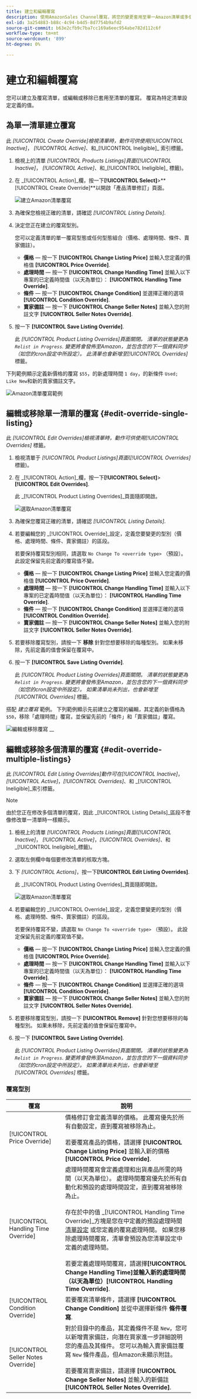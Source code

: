 ```yaml
---
title: 建立和編輯覆寫
description: 使用AmazonSales Channel覆寫，將您的變更套用至單一Amazon清單或多個清單。
exl-id: 3a254883-b88c-4c94-b4d5-8d7754b9afd2
source-git-commit: b63e2cfb9c7ba7cc169a6eec954abe782d112c6f
workflow-type: tm+mt
source-wordcount: '899'
ht-degree: 0%

---
```


# 建立和編輯覆寫

您可以建立及覆寫清單，或編輯或移除已套用至清單的覆寫。 覆寫為特定清單設定定義的值。

## 為單一清單建立覆寫

此 _[!UICONTROL Create Override]_檢視清單時，動作可供使用_[!UICONTROL Inactive]_， _[!UICONTROL Active]_、和_[!UICONTROL Ineligible]_ 索引標籤。

1. 檢視上的清單 _[!UICONTROL Products Listings]_頁面(_[!UICONTROL Inactive]_， _[!UICONTROL Active]_、和_[!UICONTROL Ineligible]_ 標籤)。

1. 在 _[!UICONTROL Action]_欄，按一下&#x200B;**[!UICONTROL Select]**>**[!UICONTROL Create Override]**以開啟「產品清單修訂」頁面。

   ![建立Amazon清單覆寫](assets/amazon-select-create-override.png)

1. 為確保您檢視正確的清單，請確認 _[!UICONTROL Listing Details]_.

1. 決定您正在建立的覆寫型別。

   您可以定義清單的單一覆寫型態或任何型態組合（價格、處理時間、條件、賣家備註）。

   - **價格**  — 按一下 **[!UICONTROL Change Listing Price]** 並輸入您定義的價格值 **[!UICONTROL Price Override]**.
   - **處理時間**  — 按一下 **[!UICONTROL Change Handling Time]** 並輸入以下專案的已定義時間值（以天為單位）： **[!UICONTROL Handling Time Override]**.
   - **條件**  — 按一下 **[!UICONTROL Change Condition]** 並選擇正確的選項 **[!UICONTROL Condition Override]**.
   - **賣家備註**  — 按一下 **[!UICONTROL Change Seller Notes]** 並輸入您的附註文字 **[!UICONTROL Seller Notes Override]**.

1. 按一下 **[!UICONTROL Save Listing Override]**.

   此 _[!UICONTROL Product Listing Overrides]_頁面關閉。 清單的狀態變更為 `Relist in Progress`. 變更將會發佈至Amazon，並包含您的下一個資料同步（如您的cron設定中所設定）。 此清單也會新增至_[!UICONTROL Overrides]_ 標籤。

下列範例顯示定義新價格的覆寫 `$55`，的新處理時間 `1 day`，的新條件 `Used; Like New`和新的賣家備註文字。

![Amazon清單覆寫範例](assets/amazon-overrides-edit.png)

## 編輯或移除單一清單的覆寫 {#edit-override-single-listing}

此 _[!UICONTROL Edit Overrides]_檢視清單時，動作可供使用_[!UICONTROL Overrides]_ 標籤。

1. 檢視清單于 _[!UICONTROL Product Listings]_頁面(_[!UICONTROL Overrides]_ 標籤)。

1. 在 _[!UICONTROL Action]_欄，按一下&#x200B;**[!UICONTROL Select]**>**[!UICONTROL Edit Overrides]**.

   此 _[!UICONTROL Product Listing Overrides]_頁面隨即開啟。

   ![選取Amazon清單覆寫](assets/amazon-select-edit-overrides.png)

1. 為確保您覆寫正確的清單，請確認 _[!UICONTROL Listing Details]_.

1. 若要編輯您的 _[!UICONTROL Override]_設定，定義您要變更的型別（價格、處理時間、條件、賣家備註）的區段。

   若要保持覆寫型別相同，請選取 `No Change To <override type>` （預設）。 此設定保留先前定義的覆寫值不變。

   - **價格**  — 按一下 **[!UICONTROL Change Listing Price]** 並輸入您定義的價格值 **[!UICONTROL Price Override]**.
   - **處理時間**  — 按一下 **[!UICONTROL Change Handling Time]** 並輸入以下專案的已定義時間值（以天為單位）： **[!UICONTROL Handling Time Override]**.
   - **條件**  — 按一下 **[!UICONTROL Change Condition]** 並選擇正確的選項 **[!UICONTROL Condition Override]**.
   - **賣家備註**  — 按一下 **[!UICONTROL Change Seller Notes]** 並輸入您的附註文字 **[!UICONTROL Seller Notes Override]**.

1. 若要移除覆寫型別，請按一下 **移除** 針對您想要移除的每種型別。 如果未移除，先前定義的值會保留在覆寫中。

1. 按一下 **[!UICONTROL Save Listing Override]**.

   此 _[!UICONTROL Product Listing Overrides]_頁面關閉。 清單的狀態變更為 `Relist in Progress`. 變更將會發佈至Amazon，並包含您的下一個資料同步（如您的cron設定中所設定）。 如果清單尚未列出，也會新增至_[!UICONTROL Overrides]_ 標籤。

搭配 _建立覆寫_ 範例。 下列範例顯示先前建立之覆寫的編輯，其定義的新價格為 `$50`，移除「處理時間」覆寫，並保留先前的「條件」和「賣家備註」覆寫。

![編輯或移除覆寫](assets/amazon-overrides-edit-2.png)
__

## 編輯或移除多個清單的覆寫 {#edit-override-multiple-listings}

此 _[!UICONTROL Edit Listing Overrides]_動作可在_[!UICONTROL Inactive]_， _[!UICONTROL Active]_，_[!UICONTROL Overrides]_、和 _[!UICONTROL Ineligible]_索引標籤。

>[!NOTE]
>
>由於您正在修改多個清單的覆寫，因此 _[!UICONTROL Listing Details]_區段不會像修改單一清單時一樣顯示。

1. 檢視上的清單 _[!UICONTROL Products Listings]_頁面(_[!UICONTROL Inactive]_， _[!UICONTROL Active]_，_[!UICONTROL Overrides]_、和 _[!UICONTROL Ineligible]_標籤)。

1. 選取左側欄中每個要修改清單的核取方塊。

1. 下 _[!UICONTROL Actions]_，按一下&#x200B;**[!UICONTROL Edit Listing Overrides]**.

   此 _[!UICONTROL Product Listing Overrides]_頁面隨即開啟。

   ![選取Amazon清單覆寫](assets/amazon-actions-edit-listing-overrides.png)

1. 若要編輯您的 _[!UICONTROL Override]_設定，定義您要變更的型別（價格、處理時間、條件、賣家備註）的區段。

   若要保持覆寫不變，請選取 `No Change To <override type>` （預設）。 此設定保留先前定義的覆寫值不變。

   - **價格**  — 按一下 **[!UICONTROL Change Listing Price]** 並輸入您定義的價格值 **[!UICONTROL Price Override]**.
   - **處理時間**  — 按一下 **[!UICONTROL Change Handling Time]** 並輸入以下專案的已定義時間值（以天為單位）： **[!UICONTROL Handling Time Override]**.
   - **條件**  — 按一下 **[!UICONTROL Change Condition]** 並選擇正確的選項 **[!UICONTROL Condition Override]**.
   - **賣家備註**  — 按一下 **[!UICONTROL Change Seller Notes]** 並輸入您的附註文字 **[!UICONTROL Seller Notes Override]**.

1. 若要移除覆寫型別，請按一下 **[!UICONTROL Remove]** 針對您想要移除的每種型別。 如果未移除，先前定義的值會保留在覆寫中。

1. 按一下 **[!UICONTROL Save Listing Override]**.

   此 _[!UICONTROL Product Listing Overrides]_頁面關閉。 清單的狀態變更為 `Relist in Progress`. 變更將會發佈至Amazon，並包含您的下一個資料同步（如您的cron設定中所設定）。 如果清單尚未列出，也會新增至_[!UICONTROL Overrides]_ 標籤。

### 覆寫型別

| 覆寫 | 說明 |
|--- |--- |
| [!UICONTROL Price Override] | 價格修訂會定義清單的價格。 此覆寫優先於所有自動設定，直到覆寫被移除為止。<br><br>若要覆寫產品的價格，請選擇 **[!UICONTROL Change Listing Price]** 並輸入新的價格 **[!UICONTROL Price Override]**. |
| [!UICONTROL Handling Time Override] | 處理時間覆寫會定義處理和出貨產品所需的時間（以天為單位）。 處理時間覆寫優先於所有自動化和預設的處理時間設定，直到覆寫被移除為止。<br><br>存在於中的值 _[!UICONTROL Handling Time Override]_方塊是您在中定義的預設處理時間 [清單設定](./listing-settings.md) 或您定義的覆寫處理時間。 如果您移除處理時間覆寫，清單會預設為您清單設定中定義的處理時間。<br><br>若要定義處理時間覆寫，請選擇&#x200B;**[!UICONTROL Change Handling Time]**並輸入新的處理時間（以天為單位）**[!UICONTROL Handling Time Override]**. |
| [!UICONTROL Condition Override] | 若要覆寫清單條件，請選擇 **[!UICONTROL Change Condition]** 並從中選擇新條件 **條件覆寫**. |
| [!UICONTROL Seller Notes Override] | 對於目錄中的產品，其定義條件不是 `New`，您可以新增賣家備註，向潛在買家進一步詳細說明您的產品及其條件。 您可以為輸入賣家備註覆寫 `New` 條件產品，但Amazon未顯示附註。<br><br>若要覆寫賣家備註，請選擇 **[!UICONTROL Change Seller Notes]** 並輸入的新備註 **[!UICONTROL Seller Notes Override]**. |
